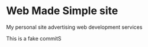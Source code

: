 # Web Made Simple site

My personal site advertising web development services 

This is a fake commitS